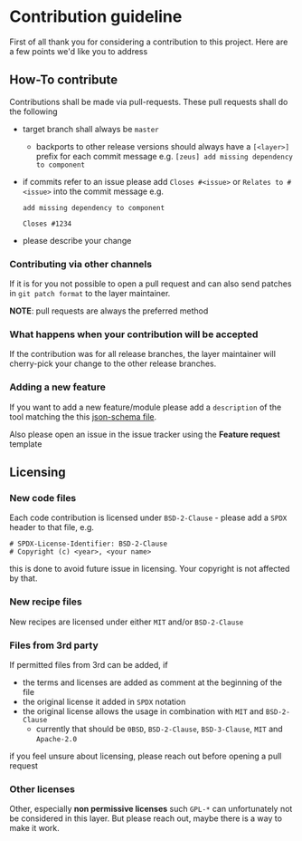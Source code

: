 # Contribution guideline

First of all thank you for considering a contribution to this project.
Here are a few points we'd like you to address

## How-To contribute

Contributions shall be made via pull-requests.
These pull requests shall do the following

- target branch shall always be `master`
  - backports to other release versions should always have a `[<layer>]` prefix for each commit message
    e.g. `[zeus] add missing dependency to component`
- if commits refer to an issue please add `Closes #<issue>` or `Relates to #<issue>` into the commit message
  e.g.

  ```text
  add missing dependency to component

  Closes #1234
  ```

- please describe your change

### Contributing via other channels

If it is for you not possible to open a pull request and can also
send patches in `git patch format` to the layer maintainer.

**NOTE**: pull requests are always the preferred method

### What happens when your contribution will be accepted

If the contribution was for all release branches, the layer maintainer will cherry-pick your change to the other release branches.

### Adding a new feature

If you want to add a new feature/module please add a `description` of the tool matching the this [json-schema file](files/description-schema.json).

Also please open an issue in the issue tracker using the **Feature request** template

## Licensing

### New code files

Each code contribution is licensed under `BSD-2-Clause` - please add a `SPDX` header to that file, e.g.

```bitbake
# SPDX-License-Identifier: BSD-2-Clause
# Copyright (c) <year>, <your name>
```

this is done to avoid future issue in licensing.
Your copyright is not affected by that.

### New recipe files

New recipes are licensed under either `MIT` and/or `BSD-2-Clause`

### Files from 3rd party

If permitted files from 3rd can be added, if

- the terms and licenses are added as comment at the beginning of the file
- the original license it added in `SPDX` notation
- the original license allows the usage in combination with `MIT` and `BSD-2-Clause`
  - currently that should be `0BSD`, `BSD-2-Clause`, `BSD-3-Clause`, `MIT` and `Apache-2.0`

if you feel unsure about licensing, please reach out before opening a pull request

### Other licenses

Other, especially **non permissive licenses** such `GPL-*` can unfortunately not be considered in this layer.
But please reach out, maybe there is a way to make it work.
